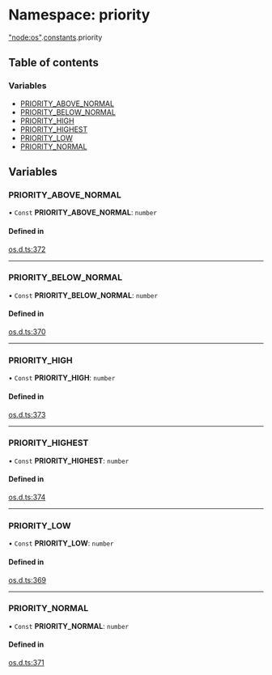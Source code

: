 # Namespace: priority

["node:os"](os._node_os_.md).[constants](os._node_os_.constants.md).priority

## Table of contents

### Variables

- [PRIORITY\_ABOVE\_NORMAL](os._node_os_.constants.priority.md#priority_above_normal)
- [PRIORITY\_BELOW\_NORMAL](os._node_os_.constants.priority.md#priority_below_normal)
- [PRIORITY\_HIGH](os._node_os_.constants.priority.md#priority_high)
- [PRIORITY\_HIGHEST](os._node_os_.constants.priority.md#priority_highest)
- [PRIORITY\_LOW](os._node_os_.constants.priority.md#priority_low)
- [PRIORITY\_NORMAL](os._node_os_.constants.priority.md#priority_normal)

## Variables

### PRIORITY\_ABOVE\_NORMAL

• `Const` **PRIORITY\_ABOVE\_NORMAL**: `number`

#### Defined in

[os.d.ts:372](https://github.com/goodcodedev/bun-types/blob/8bd1b3a/os.d.ts#L372)

___

### PRIORITY\_BELOW\_NORMAL

• `Const` **PRIORITY\_BELOW\_NORMAL**: `number`

#### Defined in

[os.d.ts:370](https://github.com/goodcodedev/bun-types/blob/8bd1b3a/os.d.ts#L370)

___

### PRIORITY\_HIGH

• `Const` **PRIORITY\_HIGH**: `number`

#### Defined in

[os.d.ts:373](https://github.com/goodcodedev/bun-types/blob/8bd1b3a/os.d.ts#L373)

___

### PRIORITY\_HIGHEST

• `Const` **PRIORITY\_HIGHEST**: `number`

#### Defined in

[os.d.ts:374](https://github.com/goodcodedev/bun-types/blob/8bd1b3a/os.d.ts#L374)

___

### PRIORITY\_LOW

• `Const` **PRIORITY\_LOW**: `number`

#### Defined in

[os.d.ts:369](https://github.com/goodcodedev/bun-types/blob/8bd1b3a/os.d.ts#L369)

___

### PRIORITY\_NORMAL

• `Const` **PRIORITY\_NORMAL**: `number`

#### Defined in

[os.d.ts:371](https://github.com/goodcodedev/bun-types/blob/8bd1b3a/os.d.ts#L371)
